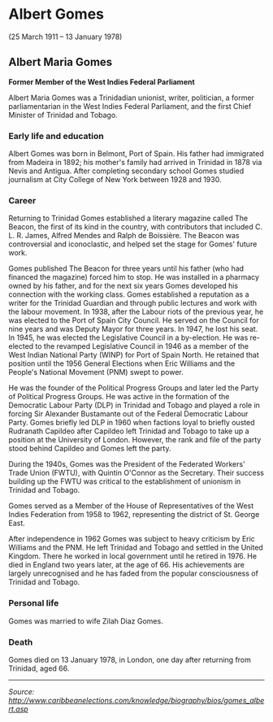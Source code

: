 # Albert Gomes
(25 March 1911 – 13 January 1978)

## Albert Maria Gomes
**Former Member of the West Indies Federal Parliament**

Albert Maria Gomes was a Trinidadian unionist, writer, politician, a former parliamentarian in the West Indies Federal Parliament, and the first Chief Minister of Trinidad and Tobago.

### Early life and education

Albert Gomes was born in Belmont, Port of Spain. His father had immigrated from Madeira in 1892; his mother's family had arrived in Trinidad in 1878 via Nevis and Antigua. After completing secondary school Gomes studied journalism at City College of New York between 1928 and 1930. 

### Career

Returning to Trinidad Gomes established a literary magazine called The Beacon, the first of its kind in the country, with contributors that included C. L. R. James, Alfred Mendes and Ralph de Boissière. The Beacon was controversial and iconoclastic, and helped set the stage for Gomes' future work.

Gomes published The Beacon for three years until his father (who had financed the magazine) forced him to stop. He was installed in a pharmacy owned by his father, and for the next six years Gomes developed his connection with the working class. Gomes established a reputation as a writer for the Trinidad Guardian and through public lectures and work with the labour movement. In 1938, after the Labour riots of the previous year, he was elected to the Port of Spain City Council. He served on the Council for nine years and was Deputy Mayor for three years. In 1947, he lost his seat. In 1945, he was elected the Legislative Council in a by-election. He was re-elected to the revamped Legislative Council in 1946 as a member of the West Indian National Party (WINP) for Port of Spain North. He retained that position until the 1956 General Elections when Eric Williams and the People's National Movement (PNM) swept to power.

He was the founder of the Political Progress Groups and later led the Party of Political Progress Groups. He was active in the formation of the Democratic Labour Party (DLP) in Trinidad and Tobago and played a role in forcing Sir Alexander Bustamante out of the Federal Democratic Labour Party. Gomes briefly led DLP in 1960 when factions loyal to briefly ousted Rudranath Capildeo after Capildeo left Trinidad and Tobago to take up a position at the University of London. However, the rank and file of the party stood behind Capildeo and Gomes left the party.

During the 1940s, Gomes was the President of the Federated Workers' Trade Union (FWTU), with Quintin O'Connor as the Secretary. Their success building up the FWTU was critical to the establishment of unionism in Trinidad and Tobago.

Gomes served as a Member of the House of Representatives of the West Indies Federation from 1958 to 1962, representing the district of St. George East.

After independence in 1962 Gomes was subject to heavy criticism by Eric Williams and the PNM. He left Trinidad and Tobago and settled in the United Kingdom. There he worked in local government until he retired in 1976. He died in England two years later, at the age of 66. His achievements are largely unrecognised and he has faded from the popular consciousness of Trinidad and Tobago.

### Personal life

Gomes was married to wife Zilah Diaz Gomes.

### Death

Gomes died on 13 January 1978, in London, one day after returning from Trinidad, aged 66.

- - -

*Source: http://www.caribbeanelections.com/knowledge/biography/bios/gomes_albert.asp*
